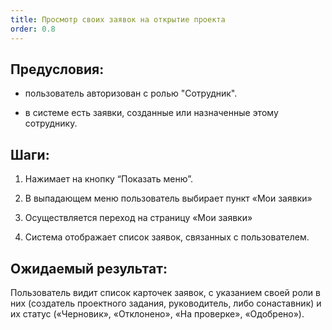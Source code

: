 ```yaml
---
title: Просмотр своих заявок на открытие проекта
order: 0.8
---
```


## Предусловия:

-  пользователь авторизован с ролью "Сотрудник".

-  в системе есть заявки, созданные или назначенные этому сотруднику.

## Шаги:

1. Нажимает на кнопку “Показать меню”.

2. В выпадающем меню пользователь выбирает пункт «Мои заявки»

3. Осуществляется переход на страницу «Мои заявки»

4. Система отображает список заявок, связанных с пользователем.

## Ожидаемый результат:

Пользователь видит  список карточек заявок, с указанием своей роли в них (создатель проектного задания, руководитель, либо сонаставник) и их статус («Черновик», «Отклонено», «На проверке», «Одобрено»).